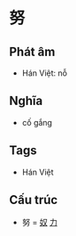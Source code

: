 # 努

## Phát âm
* Hán Việt: nỗ

## Nghĩa
* cố gắng

## Tags
* Hán Việt

## Cấu trúc
* 努 = [奴](奴.md) [力](力.md)

<script>window.HANZI_FIELD='努';</script>
